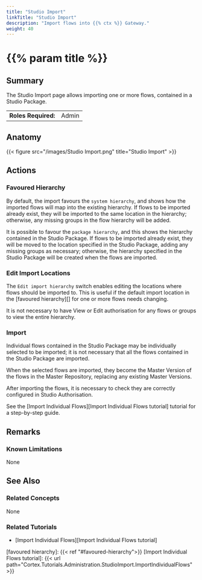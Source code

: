 ```yaml
---
title: "Studio Import"
linkTitle: "Studio Import"
description: "Import flows into {{% ctx %}} Gateway."
weight: 40
---
```


# {{% param title %}}

## Summary

The Studio Import page allows importing one or more flows, contained in a Studio Package.

|                              |                                                                 |
|------------------------------|-----------------------------------------------------------------|
| **Roles Required:**          | Admin                                                           |

## Anatomy

{{< figure src="/images/Studio Import.png" title="Studio Import" >}}

## Actions

### Favoured Hierarchy

By default, the import favours the `system hierarchy`, and shows how the imported flows will map into the existing hierarchy. If flows to be imported already exist, they will be imported to the same location in the hierarchy; otherwise, any missing groups in the flow hierarchy will be added.

It is possible to favour the `package hierarchy`, and this shows the hierarchy contained in the Studio Package. If flows to be imported already exist, they will be moved to the location specified in the Studio Package, adding any missing groups as necessary; otherwise, the hierarchy specified in the Studio Package will be created when the flows are imported.

### Edit Import Locations

The `Edit import hierarchy` switch enables editing the locations where flows should be imported to. This is useful if the default import location in the [favoured hierarchy][] for one or more flows needs changing.

It is not necessary to have View or Edit authorisation for any flows or groups to view the entire hierarchy.

### Import

Individual flows contained in the Studio Package may be individually selected to be imported; it is not necessary that all the flows contained in the Studio Package are imported.

When the selected flows are imported, they become the Master Version of the flows in the Master Repository, replacing any existing Master Versions.

After importing the flows, it is necessary to check they are correctly configured in Studio Authorisation.

See the [Import Individual Flows][Import Individual Flows tutorial] tutorial for a step-by-step guide.

## Remarks

### Known Limitations

None

## See Also

### Related Concepts

None

### Related Tutorials

* [Import Individual Flows][Import Individual Flows tutorial]

[favoured hierarchy]: {{< ref "#favoured-hierarchy">}}
[Import Individual Flows tutorial]: {{< url path="Cortex.Tutorials.Administration.StudioImport.ImportIndividualFlows" >}}
